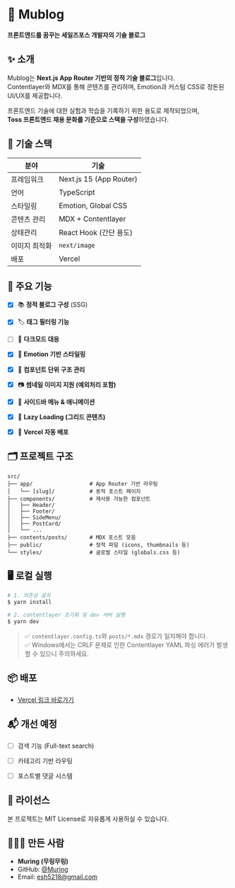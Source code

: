 # 📝 Mublog 

**프론트엔드를 꿈꾸는 세일즈포스 개발자의 기술 블로그**


## ✨ 소개

Mublog는 **Next.js App Router 기반의 정적 기술 블로그**입니다.  
Contentlayer와 MDX를 통해 콘텐츠를 관리하며, Emotion과 커스텀 CSS로 정돈된 UI/UX를 제공합니다.

프론트엔드 기술에 대한 실험과 학습을 기록하기 위한 용도로 제작되었으며,  
**Toss 프론트엔드 채용 문화를 기준으로 스택을 구성**하였습니다.


## 🔧 기술 스택

| 분야             | 기술                     |
|------------------|--------------------------|
| 프레임워크       | Next.js 15 (App Router)  |
| 언어             | TypeScript               |
| 스타일링         | Emotion, Global CSS      |
| 콘텐츠 관리      | MDX + Contentlayer       |
| 상태관리         | React Hook (간단 용도)   |
| 이미지 최적화    | `next/image`             |
| 배포             | Vercel                   |


## 📁 주요 기능

- [x] 📚 **정적 블로그 구성** (SSG)
- [x] 🏷 **태그 필터링 기능**
- [ ] 🎨 **다크모드 대응**
- [x] 💅 **Emotion 기반 스타일링**
- [x] 🧱 **컴포넌트 단위 구조 관리**
- [x] 📷 **썸네일 이미지 지원 (예외처리 포함)**
- [x] 🧭 **사이드바 메뉴 & 애니메이션**
- [x] 🐢 **Lazy Loading (그리드 콘텐츠)**
- [x] 🚀 **Vercel 자동 배포**


## 🗂 프로젝트 구조

```
src/
├── app/                  # App Router 기반 라우팅
│   └── [slug]/           # 동적 포스트 페이지
├── components/           # 재사용 가능한 컴포넌트
│   ├── Header/
│   ├── Footer/
│   ├── SideMenu/
│   ├── PostCard/
│   └── ...
├── contents/posts/       # MDX 포스트 모음
├── public/               # 정적 파일 (icons, thumbnails 등)
└── styles/               # 글로벌 스타일 (globals.css 등)
```


## 🖥️ 로컬 실행

```bash
# 1. 의존성 설치
$ yarn install

# 2. contentlayer 초기화 및 dev 서버 실행
$ yarn dev
```

> ✅ `contentlayer.config.ts`와 `posts/*.mdx` 경로가 일치해야 합니다.  
> ✅ Windows에서는 CRLF 문제로 인한 Contentlayer YAML 파싱 에러가 발생할 수 있으니 주의하세요.



## 📦 배포

- [Vercel 링크 바로가기](https://muring-blog.vercel.app/)  


## 📬 개선 예정

- [ ] 검색 기능 (Full-text search)
- [ ] 카테고리 기반 라우팅
- [ ] 포스트별 댓글 시스템


## 📄 라이선스

본 프로젝트는 MIT License로 자유롭게 사용하실 수 있습니다.


## 🙋🏻‍♂️ 만든 사람

- **Muring (무링무링)**
- GitHub: [@Muring](https://github.com/Muring)
- Email: esh5218@gmail.com
